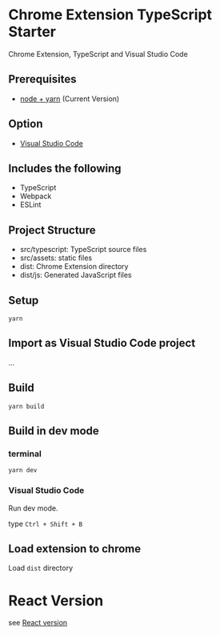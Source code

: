 # Chrome Extension TypeScript Starter

Chrome Extension, TypeScript and Visual Studio Code

## Prerequisites

* [node + yarn](https://nodejs.org/) (Current Version)

## Option

* [Visual Studio Code](https://code.visualstudio.com/)

## Includes the following

* TypeScript
* Webpack
* ESLint

## Project Structure

* src/typescript: TypeScript source files
* src/assets: static files
* dist: Chrome Extension directory
* dist/js: Generated JavaScript files

## Setup

```
yarn
```

## Import as Visual Studio Code project

...

## Build

```
yarn build
```

## Build in dev mode

### terminal

```
yarn dev
```

### Visual Studio Code

Run dev mode.

type `Ctrl + Shift + B`

## Load extension to chrome

Load `dist` directory

# React Version

see [React version](https://github.com/ReedSun/chrome-extension-typescript-starter/tree/React)
